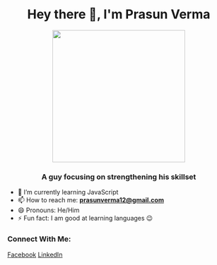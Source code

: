 
<h1 align="center"> Hey there 👋, I'm Prasun Verma </h1>
<div align="center">
  <img src="https://user-images.githubusercontent.com/47386692/157814357-14ca286e-5ec1-4f88-b6ab-99ea9dc115e4.jpg" style= "width:300px;height:300px;border:50%; object-fit:contain"/>
</div>
<h3 align="center"> A guy focusing on strengthening his skillset </h3>

<!--
**prasium/prasium** is a ✨ _special_ ✨ repository because its `README.md` (this file) appears on your GitHub profile.

Here are some ideas to get you started:

- 🔭 I’m currently working on ...
- 🌱 I’m currently learning ...
- 👯 I’m looking to collaborate on ...
- 🤔 I’m looking for help with ...
- 💬 Ask me about ...
- 📫 How to reach me: ...
- 😄 Pronouns: ...
- ⚡ Fun fact: ...
-->

- 🌱 I’m currently learning JavaScript
- 📫 How to reach me: <strong><a href="mailto:prasunverma12@gmail.com">prasunverma12@gmail.com</a></strong>
- 😄 Pronouns: He/Him
- ⚡ Fun fact: I am good at learning languages 😉

### Connect With Me: 
[Facebook](https://www.facebook.com/prasun.112/)
[LinkedIn](https://www.linkedin.com/in/prasium/)


